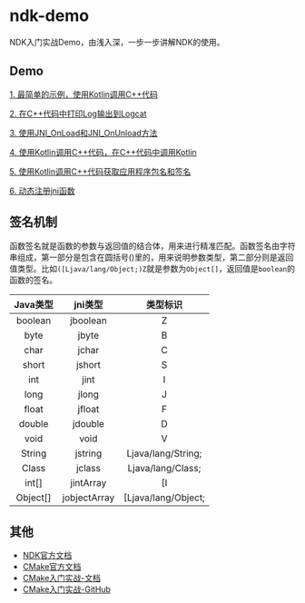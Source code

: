 # ndk-demo

NDK入门实战Demo，由浅入深，一步一步讲解NDK的使用。

## Demo

[1. 最简单的示例，使用Kotlin调用C++代码](https://github.com/kongpf8848/ndk-demo/tree/master/Demo1)

[2. 在C++代码中打印Log输出到Logcat](https://github.com/kongpf8848/ndk-demo/tree/master/Demo2)

[3. 使用JNI_OnLoad和JNI_OnUnload方法](https://github.com/kongpf8848/ndk-demo/tree/master/Demo3)

[4. 使用Kotlin调用C++代码，在C++代码中调用Kotlin](https://github.com/kongpf8848/ndk-demo/tree/master/Demo4)

[5. 使用Kotlin调用C++代码获取应用程序包名和签名](https://github.com/kongpf8848/ndk-demo/tree/master/Demo5)

[6. 动态注册jni函数](https://github.com/kongpf8848/ndk-demo/tree/master/Demo6)


## 签名机制 
函数签名就是函数的参数与返回值的结合体，用来进行精准匹配。函数签名由字符串组成，第一部分是包含在圆括号()里的，用来说明参数类型，第二部分则是返回值类型。比如```([Ljava/lang/Object;)Z```就是参数为```Object[]```，返回值是```boolean```的函数的签名。

| Java类型 | jni类型|类型标识 |
| :-: | :-: | :-: |
| boolean   |jboolean|   Z   |
| byte | jbyte | B |
| char | jchar | C |
| short | jshort | S |
| int | jint | I |
| long | jlong | J |
| float | jfloat | F |
| double | jdouble | D |
| void | void | V |
| String | jstring | Ljava/lang/String; |
| Class | jclass | Ljava/lang/Class; |
| int[] | jintArray | [I |
| Object[] | jobjectArray | [Ljava/lang/Object; |

## 其他

- [NDK官方文档](https://developer.android.google.cn/ndk/guides)
- [CMake官方文档](https://cmake.org/documentation)
- [CMake入门实战-文档](https://www.hahack.com/codes/cmake)
- [CMake入门实战-GitHub](https://github.com/wzpan/cmake-demo)

